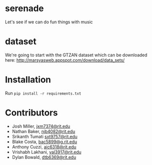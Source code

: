 # serenade
Let's see if we can do fun things with music

# dataset
We're going to start with the GTZAN dataset which can be downloaded here: http://marsyasweb.appspot.com/download/data_sets/

# Installation
Run `pip install -r requirements.txt`

# Contributors
- Josh Miller, jxm7374@rit.edu
- Nathan Baker, njb4082@rit.edu
- Srikanth Tumati sxt9757@rit.edu
- Blake Costa, bac5899@g.rit.edu
- Anthony Cuzzi, aic6318@rit.edu
- Vrishabh Lakhani, val3917@rit.edu
- Dylan Bowald, dtb6369@rit.edu
